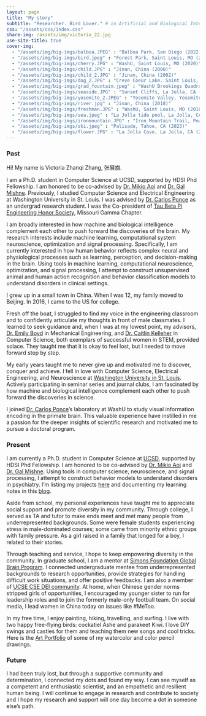 ```yaml
---
layout: page
title: "My story"
subtitle: "Researcher. Bird Lover." # in Artificial and Biological Intelligence
css: "/assets/css/index.css"
share-img: /assets/img/victoria_22.jpg
use-site-title: true
cover-img:
  - "/assets/img/big-imgs/balboa.JPEG" : "Balboa Park, San Diego (2022)"
  - "/assets/img/big-imgs/bird.jpeg" : "Forest Park, Saint Louis, MO (2021)"
  - "/assets/img/big-imgs/cherry.JPG" : "WashU, Saint Louis, MO (2020)"
  - "/assets/img/big-imgs/child.JPG" : "Jinan, China (2000)"
  - "/assets/img/big-imgs/child_2.JPG" : "Jinan, China (2002)"
  - "/assets/img/big-imgs/dog_2.JPG" : "Creve Coeur Lake. Saint Louis, MO (2018)"
  - "/assets/img/big-imgs/grad_fountain.jpeg" : "WashU Brookings Quadrangle, Saint Louis, MO (2020)"
  - "/assets/img/big-imgs/seaside.JPG" : "Sunset Cliffs, La Jolla, CA (2021)"
  - "/assets/img/big-imgs/yosemite_2.JPEG" : "Yosemite Valley, Yosemite National Park, CA (2022)"
  - "/assets/img/big-imgs/river.jpg" : "Jinan, China (2018)"
  - "/assets/img/big-imgs/freshman.JPG" : "WashU, Saint Louis, MO (2016)"
  - "/assets/img/big-imgs/sea.jpeg" : "La Jolla tide pool, La Jolla, CA (2022)"
  - "/assets/img/big-imgs/ironmountain.JPG" : "Iron Mountain Trail, Poway, CA (2023)"
  - "/assets/img/big-imgs/ski.jpeg" : "Palisade, Tahoe, CA (2023)"
  - "/assets/img/big-imgs/flower.JPG" : "La Jolla Cove, La Jolla, CA (2021)"
---
```

<!-- Google tag (gtag.js) -->
<script async src="https://www.googletagmanager.com/gtag/js?id=G-Y06S3E3WTE"></script>
<script>
  window.dataLayer = window.dataLayer || [];
  function gtag(){dataLayer.push(arguments);}
  gtag('js', new Date());

  gtag('config', 'G-Y06S3E3WTE');
</script>

<script src="https://ajax.googleapis.com/ajax/libs/jquery/3.4.1/jquery.min.js"></script>

### Past

Hi! My name is Victoria Zhanqi Zhang, 张展旗.

I am a Ph.D. student in Computer Science at UCSD, supported by HDSI Phd Fellowship. I am honored to be co-advised by [Dr. Mikio Aoi](https://aoilab.biosci.ucsd.edu/) and [Dr. Gal Mishne](http://mishne.ucsd.edu/). Previously, I studied Computer Science and Electrical Engineering at Washington University in St. Louis. I was advised by [Dr. Carlos Ponce](https://ponce.hms.harvard.edu/) as an undergrad research student. I was the Co-president of [Tau Beta Pi Engineering Honor Society](https://www.tbp.org/off/DisplayChapterInfo.cfm?ID=99), Missouri Gamma Chapter.

I am broadly interested in how machine and biological intelligence complement each other to push forward the discoveries of the brain. My research interests include machine learning, computational system neuroscience, optimization and signal processing. Specifically, I am currently interested in how human behavior reflects complex neural and physiological processes such as learning, perception, and decision-making in the brain. Using tools in machine learning, computational neuroscience, optimization, and signal processing, I attempt to construct unsupervised animal and human action recognition and behavior classification models to understand disorders in clinical settings.

I grew up in a small town in China. When I was 12, my family moved to Beijing. In 2016, I came to the US for college.

Fresh off the boat, I struggled to find my voice in the engineering classroom and to confidently articulate my thoughts in front of male classmates. I learned to seek guidance and, when I was at my lowest point, my advisors, [Dr. Emily Boyd](https://engineering.wustl.edu/faculty/Emily-Boyd.html) in Mechanical Engineering, and [Dr. Caitlin Kelleher](https://engineering.wustl.edu/faculty/Caitlin-Kelleher.html) in Computer Science, both exemplars of successful women in STEM, provided solace. They taught me that it is okay to feel lost, but I needed to move forward step by step.


My early years taught me to never give up and motivated me to discover, conquer and achieve. I fell in love with Computer Science, Electrical Engineering, and Neuroscience at [Washington University in St. Louis](https://wustl.edu/). Actively participating in seminar series and journal clubs, I am fascinated by how machine and biological intelligence complement each other to push forward the discoveries in science.

I joined [Dr. Carlos Ponce](https://ponce.hms.harvard.edu/)’s laboratory at WashU to study visual information encoding in the primate brain. This valuable experience have instilled in me a passion for the deeper insights of scientific research and motivated me to pursue a doctoral program.

### Present

I am currently a Ph.D. student in Computer Science at [UCSD](https://ucsd.edu/), supported by HDSI Phd Fellowship. I am honored to be co-advised by [Dr. Mikio Aoi](https://aoilab.biosci.ucsd.edu/) and [Dr. Gal Mishne](http://mishne.ucsd.edu/). Using tools in computer science,  neuroscience, and signal processing, I attempt to construct behavior models to understand disorders in psychiatry. I’m listing my projects [here](https://zhanqizhang66.github.io/publications/) and documenting my learning notes in this [blog](https://zhanqizhang66.github.io/blog/).   

Aside from school, my personal experiences have taught me to appreciate social support and
promote diversity in my community. Through college, I served as TA and tutor to make ends
meet and met many people from underrepresented backgrounds. Some were female students
experiencing stress in male-dominated courses; some came from minority ethnic groups with
family pressure. As a girl raised in a family that longed for a boy, I related
to their stories.

Through teaching and service, I hope to keep empowering diversity in the community. In graduate school, I am a mentor at [Simons Foundation Global Brain Program](https://www.simonsfoundation.org/collaborations/global-brain/people/?category=global-brain-surf-mentors&type=global-brain-fellows). I connected undergraduate mentee from underrepresented backgrounds to research opportunities, provide strategies for handling difficult work situations, and offer positive feedbacks. I am also a member of [UCSE CSE DEI community](https://cse.ucsd.edu/diversity/cse-dei-committee). At home, when Chinese gender norms stripped girls of opportunities, I encouraged my younger sister to run for leadership roles and to join the formerly male-only
football team. On social media, I lead women in China today on issues like #MeToo.

In my free time, I enjoy painting, hiking, travelling, and surfing. I live with two happy free-flying birds: cockatiel Ashe and parakeet Kiwi. I love DIY swings and castles for them and teaching them new songs and cool tricks. Here is the [Art Portfolio](https://zhanqizhang66.github.io/art/) of some of my watercolor and color pencil drawings.

### Future

I had been truly lost, but through a supportive community and determination, I connected my
dots and found my way. I can see myself as a
competent and enthusiastic scientist, and an empathetic and resilient human being. I will
continue to engage in research and contribute to society and I hope my research and support
will one day become a dot in someone else’s path.
